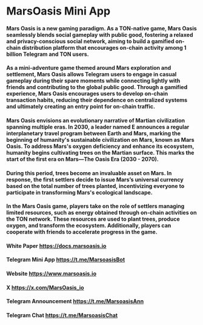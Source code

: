 # MarsOasis Mini App

#### Mars Oasis is a new gaming paradigm. As a TON-native game, Mars Oasis seamlessly blends social gameplay with public good, fostering a relaxed and privacy-conscious social network, aiming to build a gamified on-chain distribution platform that encourages on-chain activity among 1 billion Telegram and TON users.

#### As a mini-adventure game themed around Mars exploration and settlement, Mars Oasis allows Telegram users to engage in casual gameplay during their spare moments while connecting lightly with friends and contributing to the global public good. Through a gamified experience, Mars Oasis encourages users to develop on-chain transaction habits, reducing their dependence on centralized systems and ultimately creating an entry point for on-chain traffic.

#### Mars Oasis envisions an evolutionary narrative of Martian civilization spanning multiple eras. In 2030, a leader named E announces a regular interplanetary travel program between Earth and Mars, marking the beginning of humanity's sustainable civilization on Mars, known as Mars Oasis. To address Mars's oxygen deficiency and enhance its ecosystem, humanity begins cultivating trees on the Martian surface. This marks the start of the first era on Mars—The Oasis Era (2030 - 2070).

#### During this period, trees become an invaluable asset on Mars. In response, the first settlers decide to issue Mars’s universal currency based on the total number of trees planted, incentivizing everyone to participate in transforming Mars's ecological landscape.

#### In the Mars Oasis game, players take on the role of settlers managing limited resources, such as energy obtained through on-chain activities on the TON network. These resources are used to plant trees, produce oxygen, and transform the ecosystem. Additionally, players can cooperate with friends to accelerate progress in the game.

#### White Paper https://docs.marsoasis.io
#### Telegram Mini App https://t.me/MarsoasisBot
#### Website https://www.marsoasis.io
#### X https://x.com/MarsOasis_io
#### Telegram Announcement https://t.me/MarsoasisAnn
#### Telegram Chat https://t.me/MarsoasisChat
